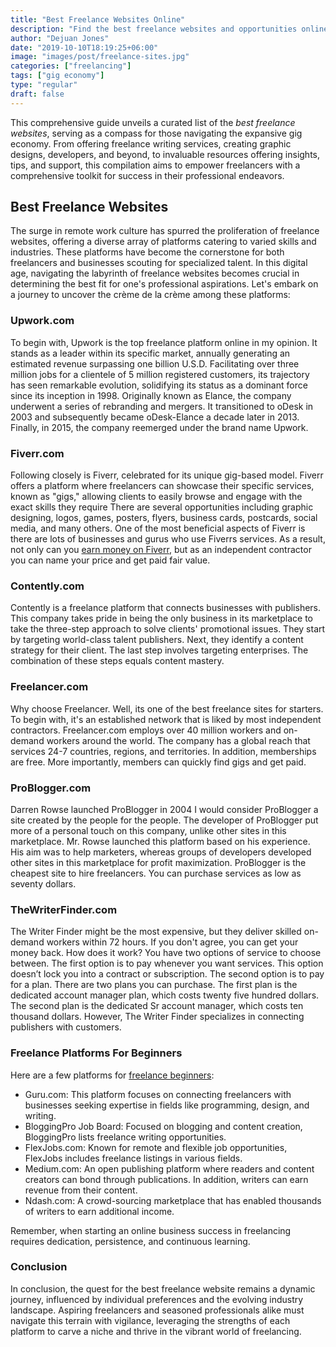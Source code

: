 ```yaml
---
title: "Best Freelance Websites Online"
description: "Find the best freelance websites and opportunities online. Explore platforms like Upwork, Fiverr, Freelancer and more."
author: "Dejuan Jones"
date: "2019-10-10T18:19:25+06:00"
image: "images/post/freelance-sites.jpg"
categories: ["freelancing"]
tags: ["gig economy"]
type: "regular"
draft: false
---
```


This comprehensive guide unveils a curated list of the _best freelance websites_, serving as a compass for those navigating the expansive gig economy. From offering freelance writing services, creating graphic designs, developers, and beyond, to invaluable resources offering insights, tips, and support, this compilation aims to empower freelancers with a comprehensive toolkit for success in their professional endeavors.

## Best Freelance Websites

The surge in remote work culture has spurred the proliferation of freelance websites, offering a diverse array of platforms catering to varied skills and industries. These platforms have become the cornerstone for both freelancers and businesses scouting for specialized talent. In this digital age, navigating the labyrinth of freelance websites becomes crucial in determining the best fit for one's professional aspirations. Let's embark on a journey to uncover the crème de la crème among these platforms:

### Upwork.com

To begin with, Upwork is the top freelance platform online in my opinion. It stands as a leader within its specific market, annually generating an estimated revenue surpassing one billion U.S.D. Facilitating over three million jobs for a clientele of 5 million registered customers, its trajectory has seen remarkable evolution, solidifying its status as a dominant force since its inception in 1998. Originally known as Elance, the company underwent a series of rebranding and mergers. It transitioned to oDesk in 2003 and subsequently became oDesk-Elance a decade later in 2013. Finally, in 2015, the company reemerged under the brand name Upwork.

### Fiverr.com

Following closely is Fiverr, celebrated for its unique gig-based model. Fiverr offers a platform where freelancers can showcase their specific services, known as "gigs," allowing clients to easily browse and engage with the exact skills they require There are several opportunities including graphic designing, logos, games, posters, flyers, business cards, postcards, social media, and many others. One of the most beneficial aspects of Fiverr is there are lots of businesses and gurus who use Fiverrs services. As a result, not only can you [earn money on Fiverr](/blog/how-to-make-money-on-fiverr/), but as an independent contractor you can name your price and get paid fair value.

### Contently.com

Contently is a freelance platform that connects businesses with publishers. This company takes pride in being the only business in its marketplace to take the three-step approach to solve clients' promotional issues. They start by targeting world-class talent publishers. Next, they identify a content strategy for their client. The last step involves targeting enterprises. The combination of these steps equals content mastery.

### Freelancer.com

Why choose Freelancer. Well, its one of the best freelance sites for starters. To begin with, it's an established network that is liked by most independent contractors. Freelancer.com employs over 40 million workers and on-demand workers around the world. The company has a global reach that services 24-7 countries, regions, and territories. In addition, memberships are free. More importantly, members can quickly find gigs and get paid.

### ProBlogger.com

Darren Rowse launched ProBlogger in 2004 I would consider ProBlogger a site created by the people for the people. The developer of ProBlogger put more of a personal touch on this company, unlike other sites in this marketplace. Mr. Rowse launched this platform based on his experience. His aim was to help marketers, whereas groups of developers developed other sites in this marketplace for profit maximization. ProBlogger is the cheapest site to hire freelancers. You can purchase services as low as seventy dollars.

### TheWriterFinder.com

The Writer Finder might be the most expensive, but they deliver skilled on-demand workers within 72 hours. If you don't agree, you can get your money back. How does it work? You have two options of service to choose between. The first option is to pay whenever you want services. This option doesn’t lock you into a contract or subscription. The second option is to pay for a plan. There are two plans you can purchase. The first plan is the dedicated account manager plan, which costs twenty five hundred dollars. The second plan is the dedicated Sr account manager, which costs ten thousand dollars. However, The Writer Finder specializes in connecting publishers with customers.

### Freelance Platforms For Beginners

Here are a few platforms for [freelance beginners](/blog/how-to-start-freelancing/):

- Guru.com: This platform focuses on connecting freelancers with businesses seeking expertise in fields like programming, design, and writing.
- BloggingPro Job Board: Focused on blogging and content creation, BloggingPro lists freelance writing opportunities.
- FlexJobs.com: Known for remote and flexible job opportunities, FlexJobs includes freelance listings in various fields.
- Medium.com: An open publishing platform where readers and content creators can bond through publications. In addition, writers can earn revenue from their content.
- Ndash.com: A crowd-sourcing marketplace that has enabled thousands of writers to earn additional income.

Remember, when starting an online business success in freelancing requires dedication, persistence, and continuous learning.

### Conclusion

In conclusion, the quest for the best freelance website remains a dynamic journey, influenced by individual preferences and the evolving industry landscape. Aspiring freelancers and seasoned professionals alike must navigate this terrain with vigilance, leveraging the strengths of each platform to carve a niche and thrive in the vibrant world of freelancing.
